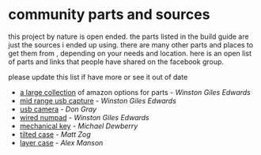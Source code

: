 # community parts and sources

this project by nature is open ended. the parts listed in the build guide are just the sources i ended up using. there are many other parts and places to get them from , depending on your needs and location. here is an open list of parts and links that people have shared on the facebook group.

please update this list if have more or see it out of date


- [a large collection](https://www.amazon.com/ideas/amzn1.account.AEMMVIUXXISB7THQPQ2ND6GH5NZQ/1U9C1U64KFWRB) of amazon options for parts - _Winston Giles Edwards_
- [mid range usb capture](https://www.amazon.com/gp/product/B07MP31B5D/) - _Winston Giles Edwards_
- [usb camera](https://www.aliexpress.com/item/32782421627.html) - _Don Gray_
- [wired numpad](https://www.amazon.com/dp/B01E8TTWZ2/) - _Winston Giles Edwards_
- [mechanical key](https://www.amazon.com/dp/B07KSSDMQV) - _Michael Dewberry_
- [tilted case](https://www.amazon.com/gp/product/B07B5YG4LC/) - _Matt Zog_
- [layer case](https://www.aliexpress.com/item/32944145125.html) - _Alex Manson_ 